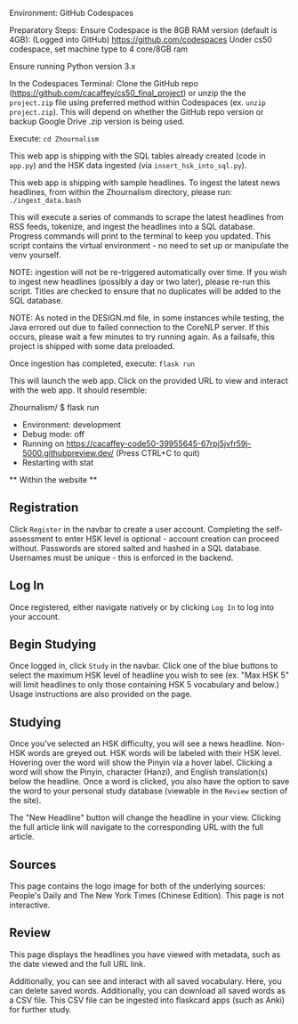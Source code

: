 Environment: 
GitHub Codespaces

Preparatory Steps: 
Ensure Codespace is the 8GB RAM version (default is 4GB):
    (Logged into GitHub)
    https://github.com/codespaces
    Under cs50 codespace, set machine type to 4 core/8GB ram

Ensure running Python version 3.x

In the Codespaces Terminal:
Clone the GitHub repo (https://github.com/cacaffey/cs50_final_project) or unzip the the `project.zip` file using preferred method within Codespaces (ex. `unzip project.zip`). This will depend on whether the GitHub repo version or backup Google Drive .zip version is being used.

Execute: 
`cd Zhournalism`

This web app is shipping with the SQL tables already created (code in `app.py`) and the HSK data ingested (via `insert_hsk_into_sql.py`). 

This web app is shipping with sample headlines. To ingest the latest news headlines, from within the Zhournalism directory, please run:
`./ingest_data.bash`

This will execute a series of commands to scrape the latest headlines from RSS feeds, tokenize, and ingest the headlines into a SQL database. 
Progress commands will print to the terminal to keep you updated. This script contains the virtual environment - no need to set up or manipulate the venv yourself.

NOTE: ingestion will not be re-triggered automatically over time. If you wish to ingest new headlines (possibly a day or two later), please re-run this script. 
Titles are checked to ensure that no duplicates will be added to the SQL database.

NOTE: As noted in the DESIGN.md file, in some instances while testing, the Java errored out due to failed connection to the CoreNLP server. If this occurs, please
wait a few minutes to try running again. As a failsafe, this project is shipped with some data preloaded. 

Once ingestion has completed, execute:
`flask run`

This will launch the web app. Click on the provided URL to view and interact with the web app. It should resemble:

Zhournalism/ $ flask run
 * Environment: development
 * Debug mode: off
 * Running on https://cacaffey-code50-39955645-67rpj5jvfr59j-5000.githubpreview.dev/ (Press CTRL+C to quit)
 * Restarting with stat

** Within the website **
## Registration
Click `Register` in the navbar to create a user account. Completing the self-assessment to enter HSK level is optional - account creation can proceed without. 
Passwords are stored salted and hashed in a SQL database. Usernames must be unique - this is enforced in the backend. 

## Log In
Once registered, either navigate natively or by clicking `Log In` to log into your account. 

## Begin Studying
Once logged in, click `Study` in the navbar. Click one of the blue buttons to select the maximum HSK level of headline you wish to see (ex. "Max HSK 5"
will limit headlines to only those containing HSK 5 vocabulary and below.) Usage instructions are also provided on the page. 

## Studying 
Once you've selected an HSK difficulty, you will see a news headline. Non-HSK words are greyed out. HSK words will be labeled with their HSK level. Hovering
over the word will show the Pinyin via a hover label. Clicking a word will show the Pinyin, character (Hanzi), and English translation(s) below the headline.
Once a word is clicked, you also have the option to save the word to your personal study database (viewable in the `Review` section of the site). 

The "New Headline" button will change the headline in your view. Clicking the full article link will navigate to the corresponding URL with the full article.

## Sources
This page contains the logo image for both of the underlying sources: People's Daily and The New York Times (Chinese Edition). This page is not interactive.

## Review
This page displays the headlines you have viewed with metadata, such as the date viewed and the full URL link.

Additionally, you can see and interact with all saved vocabulary. Here, you can delete saved words. Additionally, you can download all saved words as a CSV file. 
This CSV file can be ingested into flaskcard apps (such as Anki) for further study. 